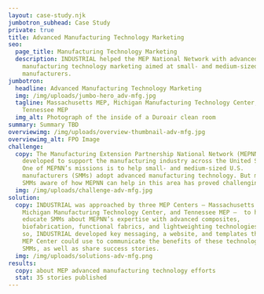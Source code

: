 ```yaml
---
layout: case-study.njk
jumbotron_subhead: Case Study
private: true
title: Advanced Manufacturing Technology Marketing
seo:
  page_title: Manufacturing Technology Marketing
  description: INDUSTRIAL helped the MEP National Network with advanced
    manufacturing technology marketing aimed at small- and medium-sized
    manufacturers.
jumbotron:
  headline: Advanced Manufacturing Technology Marketing
  img: /img/uploads/jumbo-hero_adv-mfg.jpg
  tagline: Massachusetts MEP, Michigan Manufacturing Technology Center, and
    Tennessee MEP
  img_alt: Photograph of the inside of a Duroair clean room
summary: Summary TBD
overviewimg: /img/uploads/overview-thumbnail-adv-mfg.jpg
overviewimg_alt: FPO Image
challenge:
  copy: The Manufacturing Extension Partnership National Network (MEPNN) was
    developed to support the manufacturing industry across the United States.
    One of MEPNN’s missions is to help small- and medium-sized U.S.
    manufacturers (SMMs) adopt advanced manufacturing technology. But making
    SMMs aware of how MEPNN can help in this area has proved challenging.
  img: /img/uploads/challenge-adv-mfg.jpg
solution:
  copy: INDUSTRIAL was approached by three MEP Centers — Massachusetts MEP,
    Michigan Manufacturing Technology Center, and Tennessee MEP —  to help them
    educate SMMs about MEPNN’s expertise with advanced composites,
    biofabrication, functional fabrics, and lightweighting technologies. To do
    so, INDUSTRIAL developed key messaging, a website, and templates that each
    MEP Center could use to communicate the benefits of these technologies to
    SMMs, as well as share success stories.
  img: /img/uploads/solutions-adv-mfg.png
results:
  copy: about MEP advanced manufacturing technology efforts
  stat: 35 stories published
---
```


